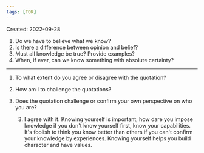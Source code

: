 ```yaml
---
tags: [TOK] 
---
```

Created: 2022-09-28

1. Do we have to believe what we know?
2. Is there a difference between opinion and belief?
3. Must all knowledge be true? Provide examples?
4. When, if ever, can we know something with absolute certainty?

---
1. To what extent do you agree or disagree with the quotation?
2. How am I to challenge the quotations?
3. Does the quotation challenge or confirm your own perspective on who you are?

	3. I agree with it. Knowing yourself is important, how dare you impose knowledge if you don't know yourself first, know your capabilities. It's foolish to think you know better than others if you can't confirm your knowledge by experiences. Knowing yourself helps you build character and have values.
